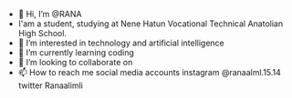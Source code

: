 - 👋 Hi, I’m @RANA
- I'am a student, studying at Nene Hatun Vocational Technical Anatolian High School.
- 👀 I’m interested in technology and artificial intelligence
- 🌱 I’m currently learning coding
- 💞️ I’m looking to collaborate on 
- 📫 How to reach me social media accounts  instagram @ranaalml.15.14  twitter Ranaalimli

<!---
ranaalml/ranaalml is a ✨ special ✨ repository because its `README.md` (this file) appears on your GitHub profile.
You can click the Preview link to take a look at your changes.
--->
